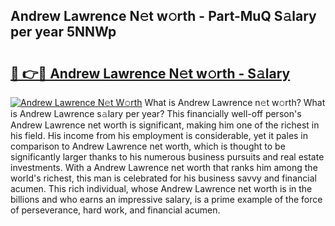 ## Andrew Lawrence N𝚎t w𝚘rth - Part-MuQ S𝚊lary per year 5NNWp

# <h2><a href="http://gc2hh9.nevu.top/?p=Andrew+Lawrence">🔗 👉🔴 Andrew Lawrence N𝚎t w𝚘rth - S𝚊lary</a></h2>

[![Andrew Lawrence N𝚎t W𝚘rth](https://i.imgur.com/Oavwk0R.jpeg)](http://gc2hh9.nevu.top/?p=Andrew+Lawrence)
What is Andrew Lawrence n𝚎t w𝚘rth? What is Andrew Lawrence s𝚊lary per year?
This financially well-off person's Andrew Lawrence net worth is significant, making him one of the richest in his field. His income from his employment is considerable, yet it pales in comparison to Andrew Lawrence net worth, which is thought to be significantly larger thanks to his numerous business pursuits and real estate investments. With a Andrew Lawrence net worth that ranks him among the world's richest, this man is celebrated for his business savvy and financial acumen. This rich individual, whose Andrew Lawrence net worth is in the billions and who earns an impressive salary, is a prime example of the force of perseverance, hard work, and financial acumen.
